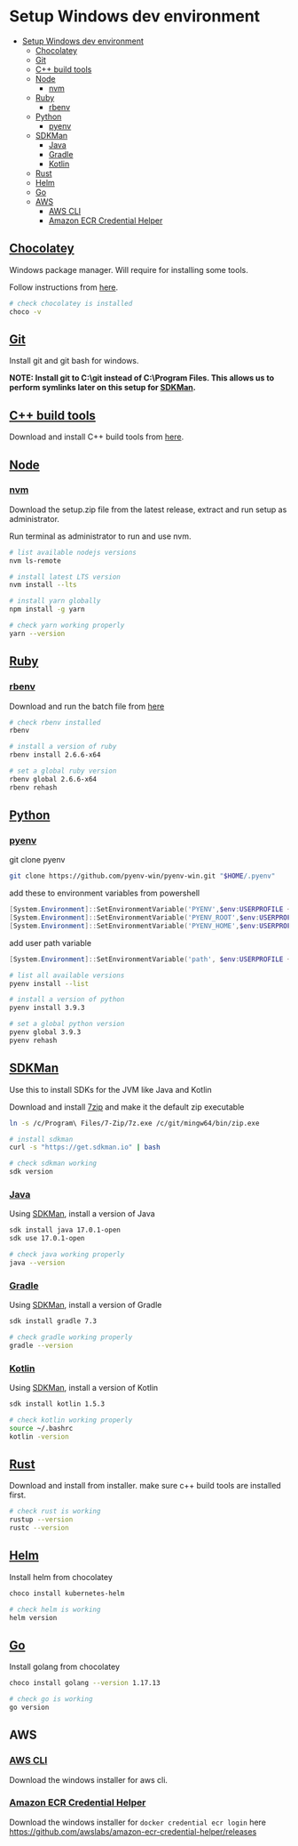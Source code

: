 # Setup Windows dev environment

- [Setup Windows dev environment](#setup-windows-dev-environment)
  - [Chocolatey](#chocolatey)
  - [Git](#git)
  - [C++ build tools](#c-build-tools)
  - [Node](#node)
    - [nvm](#nvm)
  - [Ruby](#ruby)
    - [rbenv](#rbenv)
  - [Python](#python)
    - [pyenv](#pyenv)
  - [SDKMan](#sdkman)
    - [Java](#java)
    - [Gradle](#gradle)
    - [Kotlin](#kotlin)
  - [Rust](#rust)
  - [Helm](#helm)
  - [Go](#go)
  - [AWS](#aws)
    - [AWS CLI](#aws-cli)
    - [Amazon ECR Credential Helper](#amazon-ecr-credential-helper)

## [Chocolatey](https://chocolatey.org/install)

Windows package manager. Will require for installing some tools.

Follow instructions from [here](https://chocolatey.org/install).

```bash
# check chocolatey is installed
choco -v
```

## [Git](https://git-scm.com/downloads)

Install git and git bash for windows.

**NOTE: Install git to C:\git instead of C:\Program Files. This allows us to perform symlinks later on this setup for [SDKMan](#sdkman).**

## [C++ build tools](https://visualstudio.microsoft.com/visual-cpp-build-tools/)

Download and install C++ build tools from [here](https://visualstudio.microsoft.com/visual-cpp-build-tools/).

## [Node](https://nodejs.org/en/)

### [nvm](https://github.com/coreybutler/nvm-windows/releases)

Download the setup.zip file from the latest release, extract and run setup as administrator.

Run terminal as administrator to run and use nvm.

```bash
# list available nodejs versions
nvm ls-remote

# install latest LTS version
nvm install --lts

# install yarn globally
npm install -g yarn

# check yarn working properly
yarn --version
```

## [Ruby](https://www.ruby-lang.org/en/)

### [rbenv](https://github.com/nak1114/rbenv-win)

Download and run the batch file from [here](https://gist.github.com/nak1114/7ea63204203883c5884d)

```bash
# check rbenv installed
rbenv

# install a version of ruby
rbenv install 2.6.6-x64

# set a global ruby version
rbenv global 2.6.6-x64
rbenv rehash
```

## [Python](https://www.python.org/)

### [pyenv](https://github.com/pyenv-win/pyenv-win)

git clone pyenv

```bash
git clone https://github.com/pyenv-win/pyenv-win.git "$HOME/.pyenv"
```

add these to environment variables from powershell

```powershell
[System.Environment]::SetEnvironmentVariable('PYENV',$env:USERPROFILE + "\.pyenv\pyenv-win\","User")
[System.Environment]::SetEnvironmentVariable('PYENV_ROOT',$env:USERPROFILE + "\.pyenv\pyenv-win\","User")
[System.Environment]::SetEnvironmentVariable('PYENV_HOME',$env:USERPROFILE + "\.pyenv\pyenv-win\","User")
```

add user path variable

```powershell
[System.Environment]::SetEnvironmentVariable('path', $env:USERPROFILE + "\.pyenv\pyenv-win\bin;" + $env:USERPROFILE + "\.pyenv\pyenv-win\shims;" + [System.Environment]::GetEnvironmentVariable('path', "User"),"User")
```

```bash
# list all available versions
pyenv install --list

# install a version of python
pyenv install 3.9.3

# set a global python version
pyenv global 3.9.3
pyenv rehash
```

## [SDKMan](https://sdkman.io/)

Use this to install SDKs for the JVM like Java and Kotlin

Download and install [7zip](https://www.7-zip.org/download.html) and make it the default zip executable

```bash
ln -s /c/Program\ Files/7-Zip/7z.exe /c/git/mingw64/bin/zip.exe

# install sdkman
curl -s "https://get.sdkman.io" | bash

# check sdkman working
sdk version
```

### [Java](https://www.w3schools.com/java/java_intro.asp)

Using [SDKMan](##SDKMan), install a version of Java

```bash
sdk install java 17.0.1-open
sdk use 17.0.1-open

# check java working properly
java --version
```

### [Gradle](https://gradle.org/)

Using [SDKMan](##SDKMan), install a version of Gradle

```bash
sdk install gradle 7.3

# check gradle working properly
gradle --version
```

### [Kotlin](https://kotlinlang.org/)

Using [SDKMan](###SDKMan), install a version of Kotlin
```bash
sdk install kotlin 1.5.3

# check kotlin working properly
source ~/.bashrc
kotlin -version
```

## [Rust](https://www.rust-lang.org/tools/install)

Download and install from installer. make sure c++ build tools are installed first.

```bash
# check rust is working
rustup --version
rustc --version
```

## [Helm](https://helm.sh/)

Install helm from chocolatey

```bash
choco install kubernetes-helm

# check helm is working
helm version
```

## [Go](https://go.dev/)

Install golang from chocolatey

```bash
choco install golang --version 1.17.13

# check go is working
go version
```

## AWS

### [AWS CLI](https://aws.amazon.com/cli/)

Download the windows installer for aws cli.

### [Amazon ECR Credential Helper](https://github.com/awslabs/amazon-ecr-credential-helper/releases)

Download the windows installer for `docker credential ecr login` here https://github.com/awslabs/amazon-ecr-credential-helper/releases
